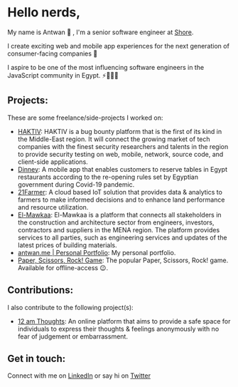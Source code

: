 # Hello nerds,


My name is Antwan 👋 , I'm a senior software engineer at [Shore](https://www.shore.com/en/).

I create exciting web and mobile app experiences for the next generation of consumer-facing companies 🌟

I aspire to be one of the most influencing software engineers in the JavaScript community in Egypt. ⚡️👨🏻‍💻

## Projects:
These are some freelance/side-projects I worked on:
- [HAKTIV](https://www.haktiv.com/): HAKTIV is a bug bounty platform that is the first of its kind in the Middle-East region. It will connect the growing market of tech companies with the finest security researchers and talents in the region to provide security testing on web, mobile, network, source code, and client-side applications.
- [Dinney](https://play.google.com/store/apps/details?id=com.antwansherif.Dinney): A mobile app that enables customers to reserve tables in Egypt restaurants according to the re-opening rules set by Egyptian government during Covid-19 pandemic.
- [21Farmer](https://dashboard.21farmer.com/): A cloud based IoT solution that provides data & analytics to farmers to make informed decisions and to enhance land performance and resource utilization.
- [El-Mawkaa](http://www.elmawkaa.com/): El-Mawkaa is a platform that connects all stakeholders in the construction and architecture sector from engineers, investors, contractors and suppliers in the MENA region. The platform provides services to all parties, such as engineering services and updates of the latest prices of building materials.
- [antwan.me | Personal Portfolio](https://antwan.me/): My personal portfolio.
- [Paper, Scissors, Rock! Game](https://paper-scissors-rock-game.now.sh/): The popular Paper, Scissors, Rock! game. Available for offline-access 😉.

## Contributions:
I also contribute to the following project(s):

- [12 am Thoughts](https://12am-thoughts.vercel.app/): An online platform that aims to provide a safe space for individuals to express their thoughts & feelings anonymously with no fear of judgement or embarrassment.


## Get in touch:
Connect with me on [LinkedIn](https://www.linkedin.com/in/antwansherif/) or say hi on [Twitter](https://twitter.com/AntwanSherif)
